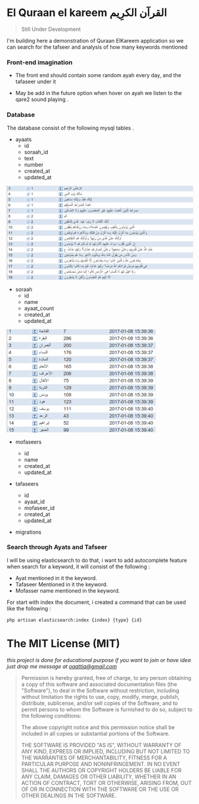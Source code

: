# El Quraan el kareem  القرآن الكرِيم

> Still Under Development

I'm building here a demonstration of Quraan ElKareem application so we can search for the tafseer and analysis of how many keywords mentioned 

### Front-end imagination
- The front end should contain some random ayah every day, and the tafaseer under it
 
- May be add in the future option when hover on ayah we listen to the qare2 sound playing .

### Database 
The database consist of the following mysql tables .
- ayaats
    - id
    - soraah_id
    - text
    - number
    - created_at
    - updated_at

![alt text](https://github.com/oaattia/quraan-kareem/raw/master/public/demo/img/ayaats.png "Image of Ayaats table")

- soraah
     - id
     - name
     - ayaat_count
     - created_at
     - updated_at

![alt text](https://github.com/oaattia/quraan-kareem/raw/master/public/demo/img/soraahs.png "Image of Soraah table")


- mofaseers
    - id
    - name
    - created_at
    - updated_at
    

- tafaseers
    - id
    - ayaat_id
    - mofaseer_id
    - created_at
    - updated_at
    
- migrations


### Search through Ayats and Tafseer
I will be using elasticsearch to do that, i want to add autocomplete feature when search for a keyword, it will consist of the following : 
- Ayat mentioned in it the keyword. 
- Tafaseer Mentioned in it the keyword. 
- Mofasser name mentioned in the keyword.    

For start with index the document, i created a command that can be used like the following : 
```
php artisan elasticsearch:index {index} {type} {id}
```

# The MIT License (MIT)

*this project is done for educational purpose if you want to join or have idea just drop me message at oaattia@gmail.com*

> Permission is hereby granted, free of charge, to any person obtaining a copy
> of this software and associated documentation files (the "Software"), to deal
> in the Software without restriction, including without limitation the rights
> to use, copy, modify, merge, publish, distribute, sublicense, and/or sell
> copies of the Software, and to permit persons to whom the Software is
> furnished to do so, subject to the following conditions:
>
> The above copyright notice and this permission notice shall be included in
> all copies or substantial portions of the Software.
>
> THE SOFTWARE IS PROVIDED "AS IS", WITHOUT WARRANTY OF ANY KIND, EXPRESS OR
> IMPLIED, INCLUDING BUT NOT LIMITED TO THE WARRANTIES OF MERCHANTABILITY,
> FITNESS FOR A PARTICULAR PURPOSE AND NONINFRINGEMENT. IN NO EVENT SHALL THE
> AUTHORS OR COPYRIGHT HOLDERS BE LIABLE FOR ANY CLAIM, DAMAGES OR OTHER
> LIABILITY, WHETHER IN AN ACTION OF CONTRACT, TORT OR OTHERWISE, ARISING FROM,
> OUT OF OR IN CONNECTION WITH THE SOFTWARE OR THE USE OR OTHER DEALINGS IN
> THE SOFTWARE.
